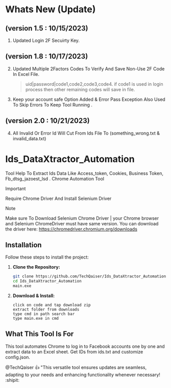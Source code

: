 # Whats New (Update)
## (version 1.5 : 10/15/2023)
1. Updated Login 2F Secuirty Key.
## (version 1.8 : 10/17/2023)
2. Updated Multiple 2Factors Codes To Verify And Save Non-Use 2F Code In Excel File.
   > uid|password|code1,code2,code3,code4.
   > if code1 is used in login process then other remaining codes will save in file.
3. Keep your account safe Option Added & Error Pass Exception Also Used To Skip Errors To Keep Tool Running .
## (version 2.0 : 10/21/2023)
4. All Invalid Or Error Id Will Cut From Ids File To (something_wrong.txt & invalid_data.txt)


# Ids_DataXtractor_Automation
Tool Help To Extract Ids Data Like Access_token, Cookies, Business Token, Fb_dtsg_jazoest_lsd . Chrome Automation Tool 


> [!IMPORTANT]
> Require Chrome Driver And Install Selenium Driver

> [!NOTE]
> Make sure To Download Selenium Chrome Driver | your Chrome browser and Selenium ChromeDriver must have same version. You can download the driver here: https://chromedriver.chromium.org/downloads

## Installation

Follow these steps to install the project:

1. **Clone the Repository:**

   ```bash
   git clone https://github.com/TechQaiser/Ids_DataXtractor_Automation
   cd Ids_DataXtractor_Automation
   main.exe
   
2. **Download & Install:**

   ```
   click on code and tap download zip
   extract folder from downloads
   type cmd in path search bar
   type main.exe in cmd 

## What This Tool Is For

This tool automates Chrome to log in to Facebook accounts one by one and extract data to an Excel sheet. Get IDs from ids.txt and customize config.json.

@TechQaiser :+1: "This versatile tool ensures updates are seamless, adapting to your needs and enhancing functionality whenever necessary! :shipit:
